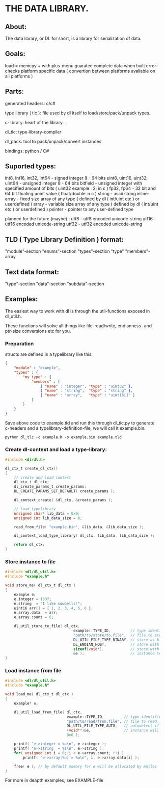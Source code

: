 # THE DATA LIBRARY.

## About:
The data library, or DL for short, is a library for serialization of data.

## Goals:
load = memcpy + with plus-menu
guaratee complete data when built
error-checks
platform specific data ( convertion between platforms avaliable on all platforms )

## Parts:

generated headers:
	c/c#

type library ( tlc ):
	file used by dl itself to load/store/pack/unpack types.

c-library:
	heart of the library.

dl_tlc:
	type-library-compiler

dl_pack:
	tool to pack/unpack/convert instances.

bindings:
	python / C#

## Suported types:
int8, int16, int32, int64     - signed integer 8 - 64 bits
uint8, uint16, uint32, uint64 - unsigned integer 8 - 64 bits
bitfield                      - unsigned integer with specified amount of bits ( uint32 example : 2; in c )
fp32, fp64                    - 32 bit and 64 bit floating point value ( float/double in c )
string                        - ascii string
inline-array                  - fixed size array of any type ( defined by dl ( int/uint etc ) or userdefined )
array                         - variable size array of any type ( defined by dl ( int/uint etc ) or userdefined )
pointer                       - pointer to any user-defined type 

planned for the future (maybe) :
utf8                          - utf8 encoded unicode-string
utf16                         - utf16 encoded unicode-string
utf32                         - utf32 encoded unicode-string

## TLD ( Type Library Definition ) format:
"module"-section
"enums"-section
"types"-section
	"type"
		"members"-array
						

## Text data format:
"type"-section
"data"-section
"subdata"-section

## Examples:

The easiest way to work with dl is through the util-functions exposed in dl_util.h.

These functions will solve all things like file-read/write, endianness- and ptr-size conversions etc for you.

### Preparation

structs are defined in a typelibrary like this:

```json
{
	"module" : "example",
	"types" : {
		"my_type" : {
			"members" : [
				{ "name" : "integer", "type" : "uint32" },
				{ "name" : "string",  "type" : "string" },
				{ "name" : "array",   "type" : "uint16[]" }
			]
		}
	}
}
```

Save above code to example.tld and run this through dl_tlc.py to generate c-headers and
a typelibrary-definition-file, we will call it example.bin.

```
python dl_tlc -c example.h -o example.bin example.tld
```

### Create dl-context and load a type-library:

```c
#include <dl/dl.h>

dl_ctx_t create_dl_ctx()
{
	// create and load context
	dl_ctx_t dl_ctx;
	dl_create_params_t create_params;
	DL_CREATE_PARAMS_SET_DEFAULT( create_params );

	dl_context_create( &dl_ctx, &create_params );

	// load typelibrary
	unsigned char* lib_data = 0x0;
	unsigned int lib_data_size = 0;

	read_from_file( "example.bin", &lib_data, &lib_data_size );

	dl_context_load_type_library( dl_ctx, lib_data, lib_data_size );

	return dl_ctx;
}
```

### Store instance to file

```c
#include <dl/dl_util.h>
#include "example.h"

void store_me( dl_ctx_t dl_ctx )
{
	example e;
	e.integer = 1337;
	e.string  = "I like cowbells!";
	uint16 arr[] = { 1, 2, 3, 4, 5, 6 };
	e.array.data  = arr;
	e.array.count = 6;

	dl_util_store_to_file( dl_ctx,
						       example::TYPE_ID,         // type identifier for example-type
						       "path/to/store/to.file",  // file to store to
						       DL_UTIL_FILE_TYPE_BINARY, // store as binary file
						       DL_ENDIAN_HOST,           // store with endian of this system
						       sizeof(void*),            // store with pointer-size of this system
						       &e );                     // instance to store
}
```

### Load instance from file

```c
#include <dl/dl_util.h>
#include "example.h"

void load_me( dl_ctx_t dl_ctx )
{
	example* e;

	dl_util_load_from_file( dl_ctx,
							example::TYPE_ID,         // type identifier for example-type
							"path/to/read/from.file", // file to read
							DL_UTIL_FILE_TYPE_AUTO,   // autodetect if file is binary or text
							(void**)&e,               // instance will be returned here
							0x0 );

	printf( "e->integer = %u\n", e->integer );
	printf( "e->string  = %s\n", e->string );
	for( unsigned int i = 0; i < e->array.count; ++i )
		printf( "e->array[%u] = %u\n", i, e->array.data[i] );

	free( e ); // by default memory for e will be allocated by malloc
}
```

For more in deapth examples, see EXAMPLE-file

